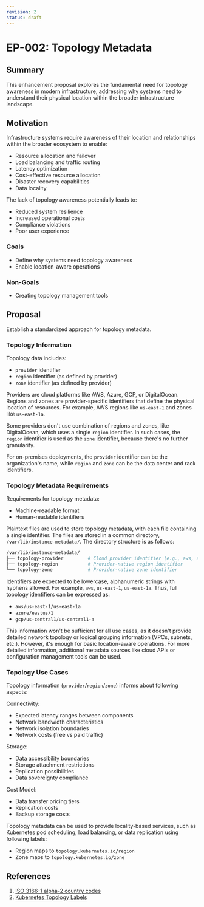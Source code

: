 ```yaml
---
revision: 2
status: draft
---
```


# EP-002: Topology Metadata

## Summary
This enhancement proposal explores the fundamental need for topology awareness in modern infrastructure, addressing why systems need to understand their physical location within the broader infrastructure landscape.

## Motivation
Infrastructure systems require awareness of their location and relationships within the broader ecosystem to enable:
- Resource allocation and failover
- Load balancing and traffic routing
- Latency optimization
- Cost-effective resource allocation
- Disaster recovery capabilities
- Data locality

The lack of topology awareness potentially leads to:
- Reduced system resilience
- Increased operational costs
- Compliance violations
- Poor user experience

### Goals
- Define why systems need topology awareness
- Enable location-aware operations

### Non-Goals
- Creating topology management tools

## Proposal
Establish a standardized approach for topology metadata.

### Topology Information

Topology data includes:
- `provider` identifier
- `region` identifier (as defined by provider)
- `zone` identifier (as defined by provider)

Providers are cloud platforms like AWS, Azure, GCP, or DigitalOcean. Regions and zones are provider-specific identifiers that define the physical location of resources. For example, AWS regions like `us-east-1` and zones like `us-east-1a`.

Some providers don't use combination of regions and zones, like DigitalOcean, which uses a single `region` identifier. In such cases, the `region` identifier is used as the `zone` identifier, because there's no further granularity.

For on-premises deployments, the `provider` identifier can be the organization's name, while `region` and `zone` can be the data center and rack identifiers.

### Topology Metadata Requirements

Requirements for topology metadata:
- Machine-readable format
- Human-readable identifiers

Plaintext files are used to store topology metadata, with each file containing a single identifier. The files are stored in a common directory, `/var/lib/instance-metadata/`. The directory structure is as follows:
```sh
/var/lib/instance-metadata/
├── topology-provider         # Cloud provider identifier (e.g., aws, azure, gcp)
├── topology-region           # Provider-native region identifier
└── topology-zone             # Provider-native zone identifier
```

Identifiers are expected to be lowercase, alphanumeric strings with hyphens allowed. For example, `aws`, `us-east-1`, `us-east-1a`. Thus, full topology identifiers can be expressed as:
- `aws/us-east-1/us-east-1a`
- `azure/eastus/1`
- `gcp/us-central1/us-central1-a`

This information won't be sufficient for all use cases, as it doesn't provide detailed network topology or logical grouping information (VPCs, subnets, etc.). However, it's enough for basic location-aware operations. For more detailed information, additional metadata sources like cloud APIs or configuration management tools can be used.

### Topology Use Cases

Topology information (`provider`/`region`/`zone`) informs about following aspects:

Connectivity:
- Expected latency ranges between components
- Network bandwidth characteristics
- Network isolation boundaries
- Network costs (free vs paid traffic)

Storage:
- Data accessibility boundaries
- Storage attachment restrictions
- Replication possibilities
- Data sovereignty compliance

Cost Model:
- Data transfer pricing tiers
- Replication costs
- Backup storage costs

Topology metadata can be used to provide locality-based services, such as Kubernetes pod scheduling, load balancing, or data replication using following labels:
- Region maps to `topology.kubernetes.io/region`
- Zone maps to `topology.kubernetes.io/zone`

## References
1. [ISO 3166-1 alpha-2 country codes](https://en.wikipedia.org/wiki/ISO_3166-1_alpha-2)
2. [Kubernetes Topology Labels](https://kubernetes.io/docs/reference/labels-annotations-taints/#topologykubernetesioregion)
